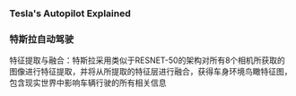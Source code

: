 ### Tesla's Autopilot Explained

### 特斯拉自动驾驶



特征提取与融合：特斯拉采用类似于RESNET-50的架构对所有8个相机所获取的图像进行特征提取，并将从所提取的特征层进行融合，获得车身环境鸟瞰特征图，包含现实世界中影响车辆行驶的所有相关信息
